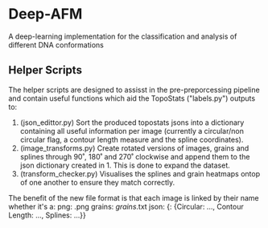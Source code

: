 # Deep-AFM
A deep-learning implementation for the classification and analysis of different DNA conformations

## Helper Scripts
The helper scripts are designed to assisst in the pre-preporcessing pipeline and contain useful functions which aid the TopoStats ("labels.py") outputs to:
1) (json_edittor.py) Sort the produced topostats jsons into a dictionary containing all useful information per image (currently a circular/non circular flag, a contour length measure and the spline coordinates).
2) (image_transforms.py) Create rotated versions of images, grains and splines through 90˚, 180˚ and 270˚ clockwise and append them to the json dictionary created in 1. This is done to expand the dataset.
3) (transform_checker.py) Visualises the splines and grain heatmaps ontop of one another to ensure they match correctly.

The benefit of the new file format is that each image is linked by their name whether it's a:
png:    <name>_<channel>_<colour>.png
grains: <name>_grains_<rotation>.txt
json:   {<name>: {Circular: ..., Contour Length: ..., Splines: ...}}

